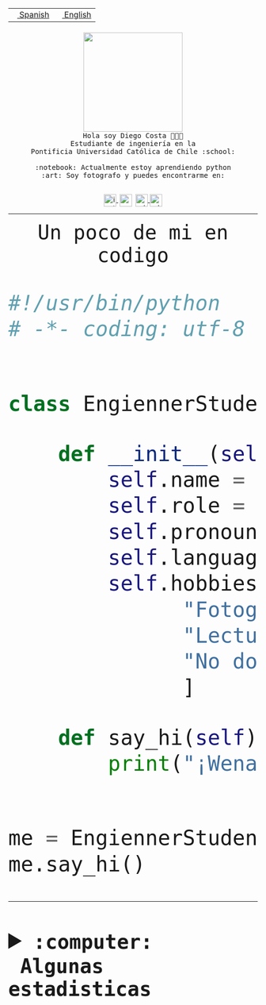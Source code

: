 <table border="0"  align="right">
 <tr><td><a href="README.md"><img src="https://upload.wikimedia.org/wikipedia/commons/thumb/8/89/Bandera_de_Espa%C3%B1a.svg/1200px-Bandera_de_Espa%C3%B1a.svg.png" height="10"> Spanish</a></td>
 <td><a href="README.en.md"><img src="https://upload.wikimedia.org/wikipedia/commons/a/a4/Flag_of_the_United_States.svg" height="10"> English</a></td></tr>
</table><br><br><br>


<p align="center">
  <img src="https://github.com/diegocostares/diegocostares/blob/main/Images/aaa2.gif?raw=true" height="200px" weight="200px">
  <br><samp>
    Hola soy Diego Costa 👨🏻‍💻<br>
    Estudiante de ingeniería en la <br>
    Pontificia Universidad Católica de Chile :school:<br>
  <br>
    :notebook: Actualmente estoy aprendiendo python <br>
    :art: Soy fotografo y puedes encontrarme en: <br>
  <br></samp>
  
</p>

<p align="center">
   <a href="https://instagram.com/diegocosta_no" target="blank">
    <img 
    align="center" src="https://cdn.jsdelivr.net/npm/simple-icons@3.0.1/icons/instagram.svg" alt="instagram" height="25px" width="25px" />
  </a>
  <a style="border: 3px solid; color: white;"href="https://t.me/diegocosta_no" target="blank">
  <img
  align="center" alt="Telegram" width="25px" src="https://icons-for-free.com/iconfiles/png/512/Telegram-1324888767380505522.png" />
</a>
<a href="https://api.whatsapp.com/send?phone=56971897835&text=Hola!" target="blank">
  <img
  align="center" alt="wtsp" width="25px" src="https://img.icons8.com/pastel-glyph/2x/whatsapp--v2.png" />
</a>
<a href="https://www.linkedin.com/in/diego-costa-786249213/" target="blank">
  <img
  align="center" alt="wtsp" width="25px" src="https://img.icons8.com/metro/452/linkedin.png" />
</a>

  </a>
</p>

---


<p align="center"><font size="25"><samp>Un poco de mi en codigo</samp></front></p>


```python
#!/usr/bin/python
# -*- coding: utf-8 -*-


class EngiennerStudent:

    def __init__(self):
        self.name = "Diego Costa"
        self.role = "Estudiante"
        self.pronouns = "he/him"
        self.language_spoken = ["es_CL", "en_US"]
        self.hobbies = [
              "Fotografia",
              "Lectura",
              "No dormir",
              ]

    def say_hi(self):
        print("¡Wena mundo!")


me = EngiennerStudent()
me.say_hi()
```
---
<details>
  <summary><b><samp>:computer: &nbsp;Algunas estadisticas</samp></b></summary>
  <br/></p>

<!--START_SECTION:waka-->
![Code Time](http://img.shields.io/badge/Code%20Time-871%20hrs%2014%20mins-blue)

**Soy nocturno 🦉** 

```text
🌞 Mañana                 9 commits           ░░░░░░░░░░░░░░░░░░░░░░░░░   00.37 % 
🌆 Día                    753 commits         ████████░░░░░░░░░░░░░░░░░   30.60 % 
🌃 Tarde                  1068 commits        ███████████░░░░░░░░░░░░░░   43.40 % 
🌙 Noche                  631 commits         ██████░░░░░░░░░░░░░░░░░░░   25.64 % 
```
📅 **Soy más productivo los Martes** 

```text
Lunes                    388 commits         ████░░░░░░░░░░░░░░░░░░░░░   15.77 % 
Martes                   508 commits         █████░░░░░░░░░░░░░░░░░░░░   20.64 % 
Miércoles                320 commits         ███░░░░░░░░░░░░░░░░░░░░░░   13.00 % 
Jueves                   299 commits         ███░░░░░░░░░░░░░░░░░░░░░░   12.15 % 
Viernes                  385 commits         ████░░░░░░░░░░░░░░░░░░░░░   15.64 % 
Sábado                   212 commits         ██░░░░░░░░░░░░░░░░░░░░░░░   08.61 % 
Domingo                  349 commits         ████░░░░░░░░░░░░░░░░░░░░░   14.18 % 
```


📊 **Esta semana me dediqué a** 

```text
🐱‍💻 Proyectos: 
2023-1-S4-Grupo2-Scraper 30 hrs 3 mins       ███████████████████████░░   92.81 % 
proyecto-grupo-31        37 mins             ░░░░░░░░░░░░░░░░░░░░░░░░░   01.93 % 
Test                     35 mins             ░░░░░░░░░░░░░░░░░░░░░░░░░   01.82 % 
ShareGO [GitHub]         31 mins             ░░░░░░░░░░░░░░░░░░░░░░░░░   01.62 % 
gpti-scrapper-main       22 mins             ░░░░░░░░░░░░░░░░░░░░░░░░░   01.17 % 
```


 Last Updated on 04/05/2023 04:22:58 UTC
<!--END_SECTION:waka-->
  
  

<p align="center"> <img src="https://github-readme-stats.vercel.app/api?username=diegocostares&show_icons=true&theme=ayu-mirage" alt="abhisheknaiidu" /></p>
 
</details>
